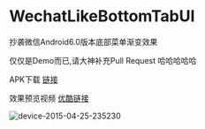 # WechatLikeBottomTabUI
抄袭微信Android6.0版本底部菜单渐变效果

仅仅是Demo而已,请大神补充Pull Request 哈哈哈哈哈

APK下载 [链接](https://github.com/wuyexiong/WechatLikeBottomTabUI/releases/download/0.0.1/app-debug.apk)

效果预览视频 [优酷链接](http://v.youku.com/v_show/id_XOTQxOTE0OTM2.html)

![device-2015-04-25-235230](https://cloud.githubusercontent.com/assets/1940316/7333558/62469f1c-eba6-11e4-8686-476e980aa2ba.png)
